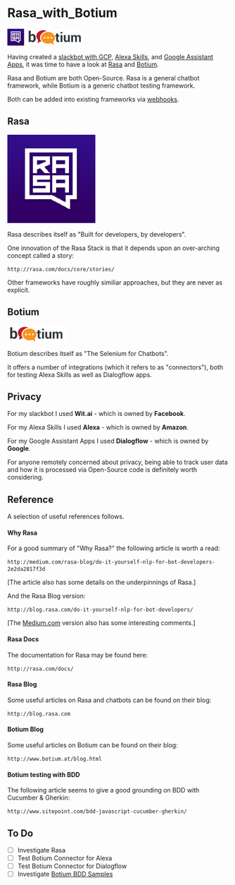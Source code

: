 # Rasa_with_Botium

![Rasa Logo](images/21214473_small.png) ![Botium Logo](images/Botium_logo.png)

Having created a [slackbot with GCP](http://github.com/mramshaw/GCP-Slackbot), [Alexa Skills](http://github.com/mramshaw/Alexa-Stuff), 
and [Google Assistant Apps](http://github.com/mramshaw/Google-Assistant), it was time to have a look at [Rasa](http://rasa.com/)
and [Botium](http://www.botium.at/).

Rasa and Botium are both Open-Source. Rasa is a general chatbot framework, while Botium is a generic chatbot testing framework.

Both can be added into existing frameworks via [webhooks](http://en.wikipedia.org/wiki/Webhook).

## Rasa

![Rasa Logo](images/21214473.png)

Rasa describes itself as "Built for developers, by developers".

One innovation of the Rasa Stack is that it depends upon an over-arching concept called a story:

    http://rasa.com/docs/core/stories/

Other frameworks have roughly similiar approaches, but they are never as explicit.

## Botium

![Botium Logo](images/Botium_logo.png)

Botium describes itself as "The Selenium for Chatbots".

It offers a number of integrations (which it refers to as "connectors"),
 both for testing Alexa Skills as well as Dialogflow apps.

## Privacy

For my slackbot I used __Wit.ai__ - which is owned by __Facebook__.

For my Alexa Skills I used __Alexa__ - which is owned by __Amazon__.

For my Google Assistant Apps I used __Dialogflow__ - which is owned by __Google__.

For anyone remotely concerned about privacy, being able to track user data and
how it is processed via Open-Source code is definitely worth considering.

## Reference

A selection of useful references follows.

#### Why Rasa

For a good summary of "Why Rasa?" the following article is worth a read:

    http://medium.com/rasa-blog/do-it-yourself-nlp-for-bot-developers-2e2da2817f3d

[The article also has some details on the underpinnings of Rasa.]

And the Rasa Blog version:

    http://blog.rasa.com/do-it-yourself-nlp-for-bot-developers/

[The [Medium.com](http://medium.com/) version also has some interesting comments.]

#### Rasa Docs

The documentation for Rasa may be found here:

    http://rasa.com/docs/

#### Rasa Blog

Some useful articles on Rasa and chatbots can be found on their blog:

    http://blog.rasa.com

#### Botium Blog

Some useful articles on Botium can be found on their blog:

    http://www.botium.at/blog.html

#### Botium testing with BDD

The following article seems to give a good grounding on BDD with Cucumber & Gherkin:

    http://www.sitepoint.com/bdd-javascript-cucumber-gherkin/

## To Do

- [ ] Investigate Rasa
- [ ] Test Botium Connector for Alexa
- [ ] Test Botium Connector for Dialogflow
- [ ] Investigate [Botium BDD Samples](http://github.com/codeforequity-at/botium-bdd-samples)
